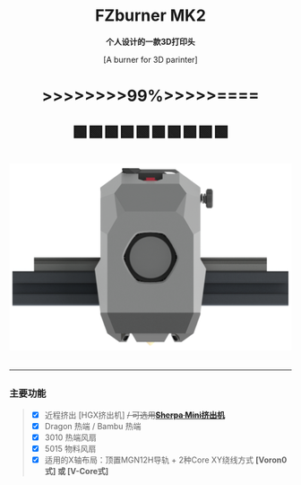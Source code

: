 <h1 align="center">FZburner MK2</h1>

**<p align="center">个人设计的一款3D打印头</p>**
<p align="center">[A burner for 3D parinter]</p>

<h1 align="center"> >>>>>>>>99%>>>>>====
<p align="center">🟩🟩🟩🟩🟩🟩🟩🟩🟩🟩


![FZburner-MK2](Images-效果图/FZBurner_MK2.png)
 
 ---
 
 ### 主要功能
> - [x] 近程挤出 [HGX挤出机] ~~/ 可选用[**Sherpa Mini挤出机**](https://github.com/Annex-Engineering/Sherpa_Mini-Extruder)~~ 
> - [x] Dragon 热端 / Bambu 热端
> - [x] 3010 热端风扇
> - [x] 5015 物料风扇
> - [x] 适用的X轴布局：顶置MGN12H导轨 + 2种Core XY绕线方式     **[Voron0式] 或 [V-Core式]**
 
